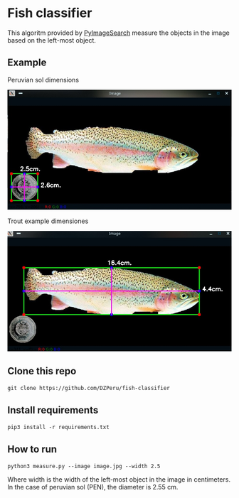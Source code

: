 # Fish classifier

This algoritm provided by [PyImageSearch](https://www.pyimagesearch.com/2016/03/28/measuring-size-of-objects-in-an-image-with-opencv/) measure the objects in the image based on the left-most object. 


## Example

Peruvian sol dimensions

![](img/peruvian%20sol.jpeg)


Trout example dimensiones

![](img/example.jpg)

## Clone this repo

```
git clone https://github.com/DZPeru/fish-classifier
```

## Install requirements

```
pip3 install -r requirements.txt
```

## How to run

```
python3 measure.py --image image.jpg --width 2.5
```

Where width is the width of the left-most object in the image in centimeters. In the case of peruvian sol (PEN), the diameter is 2.55 cm.
